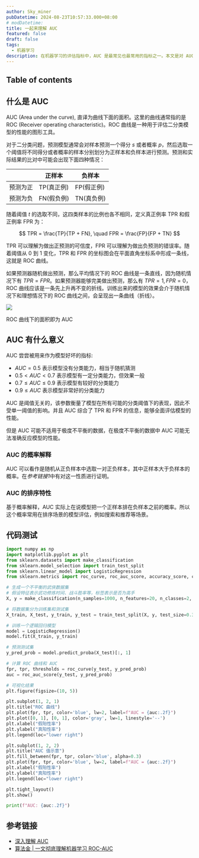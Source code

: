 ```yaml
---
author: Sky_miner
pubDatetime: 2024-08-23T10:57:33.000+08:00
# modDatetime:
title: 一起来理解 AUC
featured: false
draft: false
tags:
  - 机器学习
description: 在机器学习的评估指标中，AUC 是最常见也最常用的指标之一。本文是对 AUC 的概念和计算方法的简单介绍。
---
```


## Table of contents

## 什么是 AUC

AUC (Area under the curve), 直译为曲线下面的面积。这里的曲线通常指的是 ROC (Receiver operating characteristic)。ROC 曲线是一种用于评估二分类模型的性能的图形工具。

对于二分类问题，预测模型通常会对样本预测一个得分 $s$ 或者概率 $p$，然后选取一个阈值将不同得分或者概率的样本分别划分为正样本和负样本进行预测。预测和实际结果的比对中可能会出现下面四种情况：

|          | 正样本     | 负样本     |
| -------- | ---------- | ---------- |
| 预测为正 | TP(真正例) | FP(假正例) |
| 预测为负 | FN(假负例) | TN(真负例) |

随着阈值 $t$ 的选取不同，这四类样本的比例也各不相同，定义真正例率 TPR 和假正例率 FPR 为：

$$
TPR = \frac{TP}{TP + FN}, \quad FPR = \frac{FP}{FP + TN}
$$

TPR 可以理解为做出正预测的可信度，FPR 可以理解为做出负预测的错误率。随着阈值从 $0$ 到 $1$ 变化，TPR 和 FPR 的坐标图会在平面直角坐标系中形成一条线，这就是 ROC 曲线。

如果预测器随机做出预测，那么平均情况下的 ROC 曲线是一条直线，因为随机情况下有 $TPR = FPR$。如果预测器能够完美做出预测，那么有 $TPR = 1, FPR = 0$，ROC 曲线应该是一条先上升再不变的折线。训练出来的模型的效果会介于随机情况下和理想情况下的 ROC 曲线之间，会呈现出一条曲线（折线）。

![](@assets/images/auc/roc.png)

ROC 曲线下的面积即为 AUC

## AUC 有什么意义

AUC 尝尝被用来作为模型好坏的指标:

- $AUC = 0.5$ 表示模型没有分类能力，相当于随机猜测
- $0.5 < AUC < 0.7$ 表示模型有一定分类能力，但效果一般
- $0.7 \le AUC \le 0.9$ 表示模型有较好的分类能力
- $0.9 \le AUC$ 表示模型非常好的分类能力

AUC 是阈值无关的，该参数衡量了模型在所有可能的分类阈值下的表现，因此不受单一阈值的影响。并且 AUC 综合了 TPR 和 FPR 的信息，能够全面评估模型的性能。

但是 AUC 可能不适用于极度不平衡的数据，在极度不平衡的数据中 AUC 可能无法准确反应模型的性能。

### AUC 的概率解释

AUC 可以看作是随机从正负样本中选取一对正负样本，其中正样本大于负样本的概率。在*参考链接1*中有对这一性质进行证明。

### AUC 的排序特性

基于概率解释，AUC 实际上在说模型把一个正样本排在负样本之前的概率。所以这个概率常用在排序场景的模型评估，例如搜索和推荐等场景。

## 代码测试

```python
import numpy as np
import matplotlib.pyplot as plt
from sklearn.datasets import make_classification
from sklearn.model_selection import train_test_split
from sklearn.linear_model import LogisticRegression
from sklearn.metrics import roc_curve, roc_auc_score, accuracy_score, confusion_matrix

# 生成一个不平衡的武侠数据集
# 假设特征表示武功修炼时间、战斗胜率等，标签表示是否为高手
X, y = make_classification(n_samples=1000, n_features=20, n_classes=2, weights=[0.9, 0.1], random_state=42)

# 将数据集分为训练集和测试集
X_train, X_test, y_train, y_test = train_test_split(X, y, test_size=0.3, random_state=42)

# 训练一个逻辑回归模型
model = LogisticRegression()
model.fit(X_train, y_train)

# 预测测试集
y_pred_prob = model.predict_proba(X_test)[:, 1]

# 计算 ROC 曲线和 AUC
fpr, tpr, thresholds = roc_curve(y_test, y_pred_prob)
auc = roc_auc_score(y_test, y_pred_prob)

# 可视化结果
plt.figure(figsize=(10, 5))

plt.subplot(1, 2, 1)
plt.title("ROC 曲线")
plt.plot(fpr, tpr, color='blue', lw=2, label=f"AUC = {auc:.2f}")
plt.plot([0, 1], [0, 1], color='gray', lw=1, linestyle='--')
plt.xlabel("假阳性率")
plt.ylabel("真阳性率")
plt.legend(loc="lower right")

plt.subplot(1, 2, 2)
plt.title("AUC 值示意")
plt.fill_between(fpr, tpr, color='blue', alpha=0.3)
plt.plot(fpr, tpr, color='blue', lw=2, label=f"AUC = {auc:.2f}")
plt.xlabel("假阳性率")
plt.ylabel("真阳性率")
plt.legend(loc="lower right")

plt.tight_layout()
plt.show()

print(f"AUC: {auc:.2f}")

```

## 参考链接

- [深入理解 AUC](https://tracholar.github.io/machine-learning/2018/01/26/auc.html)
- [算法金 | 一文彻底理解机器学习 ROC-AUC](https://www.cnblogs.com/suanfajin/p/18241546)
